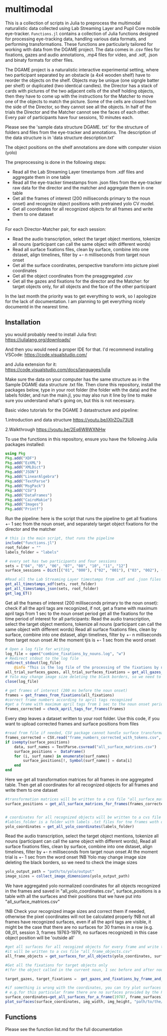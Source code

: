 # multimodal

This is a collection of scripts in Julia to preprocess the multimodal naturalistic data collected using Lab Streaming Layer and Pupil Core mobile eye-tracker. `Functions.jl` contains a collection of Julia functions designed for processing eye-tracking data, handling various data formats, and performing transformations. These functions are particularly tailored for working with data from the DGAME project. The data comes in .csv files for fixations, gazes and audio annotations, .mp4 files for video, and .xdf, .json and binaty formats for other files.

The DGAME project is a naturalistic interactive experimental setting, where two participant separated by an obstacle (a 4x4 wooden shelf) have to reorder the objects on the shelf. Objects may be unique (one signgle batter per shelf) or duplicated (two identical candles). the Director has a stack of cards with pictures of the two adjacent cells of the shelf holding objects, then they have to come up with the instructions for the Matcher to move one of the objects to match the picture. Some of the cells are closed from the side of the Director, so they cannot see all the objects. In half of the trials the Director and the Matcher cannot see the faces of each other. Every pair of participants have four sessions, 10 minutes each.

Please see the 'sample data structure DGAME. txt' for the structure of folders and files from the eye-tracker and annotations. The description of the data structure is in 'data structure description.txt'

The object positions on the shelf annotations are done with computer vision (yolo)

The preprocessing is done in the following steps:
- Read all the Lab Streaming Layer timestamps from  .xdf files and aggregate them in one table
- Read all the eye-tracker timestamps from .json files from the eye-tracker raw data for the director and the matcher and aggregate them in one table
- Get all the frames of interest (200 milliseconds primary to the noun onset) and recognize object positions with pretrained yolo CV model.
- Get all coordinates for all recognized objects for all frames and write them to one dataset
- 
For each Director-Matcher pair, for each session:
 -   Read the audio transcription, select the target object mentions, tokenize all nouns (participant can call the same object with different words)
 -   Read all surface fixations files, clean by surface, combine into one dstaset, align timelines, filter by +- n milliseconds from target noun onset
 -   Get all the surface coordinates, perspective transform into picture pixel coordinates
 -   Get all the object coordinates from the preaggregated .csv
 -   Get all the gazes and fixations for the director and the Matcher: for target objects only, for all objects and the face of the other participant

In the last month the priority was to get everything to work, so I apologize for the lack of documentation. I am planning to get everything nicely documentd in the nearest time.

## Installation
you would probably need to install Julia first:
https://julialang.org/downloads/

And then you would need a proper IDE for that.
I'd recommend installing VSCode: https://code.visualstudio.com/

and Julia extension for it: https://code.visualstudio.com/docs/languages/julia

Make sure the data on your computer has the same structure as in the Sample DGAME data structure .txt file.
Then clone this repository, install the packages below, type in your root folder (the folder with the data) and the labels folder, and run the main.jl, you may also run it line by line to make sure you understand what's going on, but this is not necessary.

Basic video tutorials for the DGAME 3 datastructure and pipeline:

1.introduction and data structure  https://youtu.be/iXIrZOu73U8

2.Walkthrough https://youtu.be/2Eq6W8WXNHw

To use the functions in this repository, ensure you have the following Julia packages installed:

```julia
using Pkg
Pkg.add("XDF")
Pkg.add("EzXML")
Pkg.add("XMLDict")
Pkg.add("JSON")
Pkg.add("LinearAlgebra")
Pkg.add("TextParse")
Pkg.add("MsgPack")
Pkg.add("CSV")
Pkg.add("DataFrames")
Pkg.add("CairoMakie")
Pkg.add("Images")
Pkg.add("Printf")
```

Run the pipeline: here is the script that runs the pipeline to get all fixations +- 1 sec from the noun onset, and separately target object fixations for the director and the matcher

```julia
# this is the main script, that runs the pipeline
include("functions.jl")
root_folder = ""
labels_folder = "labels"

# every set has two participants and four sessions
sets = ["04", "05", "06", "07", "08", "10", "11", "12"]
surface_sessions = Dict([("01", "000"), ("02", "001"), ("03", "002"), ("04", "003")])

#Read all the Lab Streaming Layer timestamps from .xdf and .json files and aggregate them in one table
get_all_timestamps_xdf(sets, root_folder)
get_all_timestamps_json(sets, root_folder)
get_lag_ET()
```
Get all the frames of interest (200 milliseconds primary to the noun onset):
check if all the april tags are recognized, if not, get a frame with maximum april tags from 1 sec to the noun onset period
get all the fixations for the time period of interest for all participants:
Read the audio transcription, select the target object mentions, tokenize all nouns (participant can call the same object with different words)
Read all surface fixations files, clean by surface, combine into one dstaset, align timelines, filter by +- n milliseconds from target noun onset
At the moment tjis is +- 1 sec from the word onset

```julia
# Open a log file for writing
log_file = open("combine_fixations_by_nouns.log", "w")
# Redirect stdout to the log file
redirect_stdout(log_file)
    @info "This is the log file of the processing of the fixations by nouns, you can find all the missing values and errors here"
all_trial_surfaces_gazes, all_trial_surfaces_fixations = get_all_gazes_and_fixations_by_frame(sets)
# Yolo may change image size deleting the black borders, so we need to check the image sizes
close(log_file)

# get frames of interest (200 ms before the noun onset)
frames = get_frames_from_fixations(all_fixations)
#correct frame numbers according to april tags recognized
#get a frame with maximum april tags from 1 sec to the noun onset period
frames_corrected = check_april_tags_for_frames(frames)
```
Every step leaves a dataset written to your root folder. Use this code, if you want to upload corrected frames and surface positions from files
```julia
#read from file if needed, CSV package cannot handle surface transformation matrices, so use TextParse
frames_corrected = CSV.read("frame_numbers_corrected_with_tokens.csv", DataFrame)
if isempty(surface_positions)
    data, surf_names = TextParse.csvread("all_surface_matrices.csv")
    surface_positions =  DataFrame()
    for (i, surf_name) in enumerate(surf_names)
        surface_positions[!, Symbol(surf_name)] = data[i]
    end
end
```
Here we get all transformation matrices for all frames in one aggregated table. Then get all coordinates for all recognized objects for all frames and write them to one dataset
```julia
#transformation matrices will be written to a cvs file "all_surface_matrices.csv"
surface_positions = get_all_surface_matrices_for_frames(frames_corrected)


# coordinates for all recognized objects will be written to a cvs file "all_yolo_coordinates.csv"
#lables_folder is a folder with labels .txt files for tne frames woth objects recognized by Yolo
yolo_coordinates = get_all_yolo_coordinates(labels_folder)
```

Read the audio transcription, select the target object mentions, tokenize all nouns (participant can call the same object with different words),
Read all surface fixations files, clean by surface, combine into one dstaset, align timelines, filter by +- n milliseconds from target noun onset
At the moment trial is +- 1 sec from the word onset
!NB Yolo may change image size deleting the black borders, so we need to check the image sizes

```julia
yolo_output_path = "path/to/yolo/output"
image_sizes = collect_image_dimensions(yolo_output_path)
```


We have aggregated yolo normalized coordinates for all objects recognized in the frames and saved in "all_yolo_coordinates.csv",
surface_positions is a table with all the surfaces and their positions that we have put into "all_surface_matrices.csv"

!NB Check your recognized image sizes and correct them if needed, otherwise the pixel coordinates will not be calculated properly
!NB not all frames have recognized surfaces, even if all the april tags are visible, it might be the case that there are no surfaces for 30 frames in a row (e.g. 08_01, session 3, frames 19763-1979, no surfaces recognized)
in this case object position will be 'outside all'

```julia
#get all surfaces for all recogized objects for every frame and write the aggregated table to a csv file
#it will be written to a cvs file "all_frame_objects.csv"
all_frame_objects = get_surfaces_for_all_objects(yolo_coordinates, surface_positions, root_folder, frames_corrected, image_sizes)

#Get all the fixations for target objects only 
#(for the object called in the current noun, 1 sec before and after noun onset)

target_gazes, target_fixations =  get_gazes_and_fixations_by_frame_and_surface(all_frame_objects, all_trial_surfaces_gazes, all_trial_surfaces_fixations)  

#if something is wrong with the coordinates, you can try plot surfaces to find out
# e.g.for this particular frame there are no surfaces provided by the Pupil Core plugin
surface_coordinates=get_all_surfaces_for_a_frame(19787, frame_surfaces)
plot_surfaces(surface_coordinates, img_width, img_height, "path/to/the/frame.jpg")

```
## Functions
Please see the function list.md for the full documentation